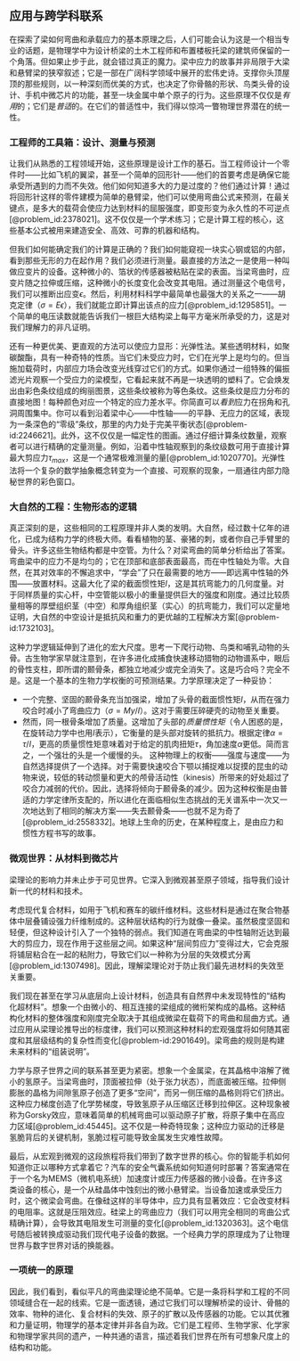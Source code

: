 ## 应用与跨学科联系

在探索了梁如何弯曲和承载应力的基本原理之后，人们可能会认为这是一个相当专业的话题，是物理学中为设计桥梁的土木工程师和布置楼板托梁的建筑师保留的一个角落。但如果止步于此，就会错过真正的魔力。梁中应力的故事并非局限于大梁和悬臂梁的狭窄叙述；它是一部在广阔科学领域中展开的宏伟史诗。支撑你头顶屋顶的那些规则，以一种深刻而优美的方式，也决定了你骨骼的形状、鸟类头骨的设计、手机中微芯片的功能，甚至一块金属中单个原子的行为。这些原理不仅仅是*有用*的；它们是*普适*的。在它们的普适性中，我们得以惊鸿一瞥物理世界潜在的统一性。

### 工程师的工具箱：设计、测量与预测

让我们从熟悉的工程领域开始，这些原理是设计工作的基石。当工程师设计一个零件时——比如飞机的翼梁，甚至一个简单的回形针——他们的首要考虑是确保它能承受所遇到的力而不失效。他们如何知道多大的力是过度的？他们通过计算！通过将回形针这样的零件建模为简单的悬臂梁，他们可以使用弯曲公式来预测，在最关键点，是多大的载荷会使应力达到材料的屈服强度，即变形变为永久性的不可逆点[@problem_id:2378021]。这不仅仅是一个学术练习；它是计算工程的核心，这些基本公式被用来建造安全、高效、可靠的机器和结构。

但我们如何能确定我们的计算是正确的？我们如何能窥视一块实心钢或铝的内部，看到那些无形的力在起作用？我们必须进行测量。最直接的方法之一是使用一种叫做应变片的设备。这种微小的、箔状的传感器被粘贴在梁的表面。当梁弯曲时，应变片随之拉伸或压缩，这种微小的长度变化会改变其电阻。通过测量这个电信号，我们可以推断出应变$\epsilon$。然后，利用材料科学中最简单也最强大的关系之一——胡克定律（$\sigma = E \epsilon$），我们就能立即计算出该点的应力[@problem_id:1295851]。一个简单的电压读数就能告诉我们一根巨大结构梁上每平方毫米所承受的力，这是对我们理解力的非凡证明。

还有一种更优美、更直观的方法可以使应力显形：光弹性法。某些透明材料，如聚碳酸酯，具有一种奇特的性质。当它们未受应力时，它们在光学上是均匀的。但当施加载荷时，内部应力场会改变光线穿过它们的方式。如果你通过一组特殊的偏振滤光片观察一个受应力的梁模型，它看起来就不再是一块透明的塑料了。它会焕发出由彩色条纹组成的绚丽图景，这些条纹被称为等色条纹。这些条纹是应力分布的直接地图！每种颜色对应一个特定的应力差水平。你简直可以*看到*应力在拐角和孔洞周围集中。你可以看到沿着梁中心——中性轴——的平静、无应力的区域，表现为一条深色的“零级”条纹，那里的内力处于完美平衡状态[@problem-id:2246621]。此外，这不仅仅是一幅定性的图画。通过仔细计算条纹数量，观察者可以进行精确的定量测量。例如，沿着中性轴观察到的条纹级数可用于直接计算最大剪应力$\tau_{max}$，这是一个通常极难测量的量[@problem_id:1020770]。光弹性法将一个复杂的数学抽象概念转变为一个直接、可观察的现象，一扇通往内部力隐秘世界的彩色窗口。

### 大自然的工程：生物形态的逻辑

真正深刻的是，这些相同的工程原理并非人类的发明。大自然，经过数十亿年的进化，已成为结构力学的终极大师。看看植物的茎、豪猪的刺，或者你自己手臂里的骨头。许多这些生物结构都是中空管。为什么？对梁弯曲的简单分析给出了答案。弯曲梁中的应力不是均匀的；它在顶部和底部表面最高，而在中性轴处为零。大自然，在其对效率的不懈追求中，“学会”了只在最需要的地方——即远离中性轴的外围——放置材料。这最大化了梁的截面惯性矩$I$，这是其抗弯能力的几何度量。对于同样质量的实心杆，中空管能以极小的重量提供巨大的强度和刚度。通过比较质量相等的厚壁组织茎（中空）和厚角组织茎（实心）的抗弯能力，我们可以定量地证明，大自然的中空设计是抵抗风和重力的更优越的工程解决方案[@problem-id:1732103]。

这种力学逻辑延伸到了进化的宏大尺度。思考一下爬行动物、鸟类和哺乳动物的头骨。古生物学家早就注意到，在许多进化成捕食快速移动猎物的动物谱系中，眼后的骨性支柱，即所谓的颞骨条，都独立地减少或完全消失了。这是巧合吗？完全不是。这是一个基本的生物力学权衡的可预测结果。力学原理决定了一种妥协：
- 一个完整、坚固的颞骨条充当加强梁，增加了头骨的截面惯性矩$I$，从而在强力咬合时减小了弯曲应力（$\sigma = My/I$）。这对于需要压碎硬壳的动物至关重要。
- 然而，同一根骨条增加了质量。这增加了头部的*质量惯性矩*（令人困惑的是，在旋转动力学中也用$I$表示），它衡量的是头部对旋转的抵抗力。根据定律$\alpha = \tau/I$，更高的质量惯性矩意味着对于给定的肌肉扭矩$\tau$，角加速度$\alpha$更低。简而言之，一个强壮的头是一个缓慢的头。
这种物理上的权衡——强度与速度——为自然选择提供了一个选择。对于需要快速咬合下颚以捕捉难以捉摸的昆虫的动物来说，较低的转动惯量和更大的颅骨活动性（kinesis）所带来的好处超过了咬合力减弱的代价。因此，选择将倾向于颞骨条的减少。因为这种权衡是由普适的力学定律所支配的，所以进化在面临相似生态挑战的无关谱系中一次又一次地达到了相同的解决方案——失去颞骨条——也就不足为奇了[@problem_id:2558332]。地球上生命的历史，在某种程度上，是由应力和惯性方程书写的故事。

### 微观世界：从材料到微芯片

梁理论的影响力并未止步于可见世界。它深入到微观甚至原子领域，指导我们设计新一代的材料和技术。

考虑现代复合材料，如用于飞机和赛车的碳纤维材料。这些材料是通过在聚合物基体中层叠铺设强力纤维制成的。这种层状结构的行为就像一叠梁。虽然极度坚固和轻便，但这种设计引入了一个独特的弱点。我们知道在弯曲梁的中性轴附近达到最大的剪应力，现在作用于这些层之间。如果这种“层间剪应力”变得过大，它会克服将铺层粘合在一起的粘附力，导致它们以一种称为分层的失效模式分离[@problem_id:1307498]。因此，理解梁理论对于防止我们最先进材料的失效至关重要。

我们现在甚至在学习从底层向上设计材料，创造具有自然界中未发现特性的“结构化超材料”。想象一个由微小的、相互连接的梁组成的微桁架构成的晶格。这种结构化材料的整体强度和刚度完全取决于其组成微梁在载荷下的弯曲和屈曲方式。通过应用从梁理论推导出的标度律，我们可以预测这种材料的宏观强度将如何随其密度和其层级结构的复杂性而变化[@problem-id:2901649]。梁弯曲的规则是构建未来材料的“组装说明”。

力学与原子世界之间的联系甚至更为紧密。想象一个金属梁，在其晶格中溶解了微小的氢原子。当梁弯曲时，顶面被拉伸（处于张力状态），而底面被压缩。拉伸侧膨胀的晶格为间隙氢原子创造了更多“空间”，而另一侧压缩的晶格则将它们挤出。这种应力梯度创造了化学势梯度，导致氢原子从压缩区迁移到拉伸区。这种现象被称为Gorsky效应，意味着简单的机械弯曲可以驱动原子扩散，将原子集中在高应力区域[@problem_id:45445]。这不仅是一种奇特现象；这种应力驱动的迁移是氢脆背后的关键机制，氢脆过程可能导致金属发生灾难性故障。

最后，从宏观到微观的这段旅程将我们带到了数字世界的核心。你的智能手机如何知道你正以哪种方式拿着它？汽车的安全气囊系统如何知道何时部署？答案通常在于一个名为MEMS（微机电系统）加速度计或压力传感器的微小设备。在许多这类设备的核心，是一个从硅晶体中蚀刻出的微小悬臂梁。当设备加速或承受压力时，这个微梁会弯曲。在像硅这样的半导体中，应力具有显著效应：它会改变材料的电阻率。这就是压阻效应。硅梁上的弯曲应力（我们可以用完全相同的弯曲公式精确计算），会导致其电阻发生可测量的变化[@problem_id:1320363]。这个电信号随后被转换成驱动我们现代电子设备的数据。一个经典力学的原理成为了让物理世界与数字世界对话的换能器。

### 一项统一的原理

因此，我们看到，看似平凡的弯曲梁理论绝不简单。它是一条将科学和工程的不同领域缝合在一起的线索。它是一面透镜，通过它我们可以理解桥梁的设计、骨骼的效率、物种的进化、复合材料的失效、原子的扩散以及传感器的功能。它以其优雅和力量证明，物理学的基本定律并非各自为政。它们是工程师、生物学家、化学家和物理学家共同的遗产，一种共通的语言，描述着我们世界在所有可想象尺度上的结构和功能。